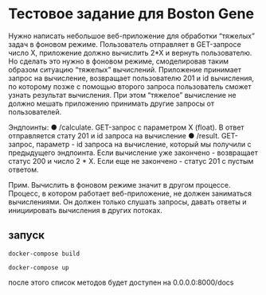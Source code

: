 # Тестовое задание для Boston Gene
 
Нужно написать небольшое веб-приложение для обработки “тяжелых” задач в
фоновом режиме.
Пользователь отправляет в GET-запросе число Х, приложение должно
вычислить 2*Х и вернуть пользователю. Но сделать это нужно в фоновом режиме, смоделировав таким образом ситуацию “тяжелых” вычислений. Приложение принимает запрос на вычисление, возвращает пользователю 201 и id вычисления, по которому позже с помощью второго запроса пользователь сможет узнать результат вычисления. При этом “тяжелое” вычисление не должно мешать приложению принимать другие запросы от пользователей.

Эндпоинты:​
● /calculate. GET-запрос с параметром Х (float). В ответ отправляется стату
201 и id запроса на вычисление
● /result. GET-запрос, параметр - id запроса на вычисление, который мы
получили с предыдущего эндпоинта. Если вычисление уже закончено - возвращает статус 200 и число 2 * Х. Если еще не закончено - статус 201 с пустым ответом.

Прим. Вычислить в фоновом режиме значит в другом процессе. Процесс, в котором работает веб-приложение, не должен заниматься вычислениями. Он должен только слушать запросы, давать ответы и инициировать вычисления в других потоках.

## запуск
`docker-compose build`

`docker-compose up`

после этого список методов будет доступен на 0.0.0.0:8000/docs




